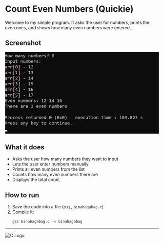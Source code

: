 # Count Even Numbers (Quickie)

Welcome to my simple program. It asks the user for numbers, prints the even ones, and shows how many even numbers were entered.  

## Screenshot

![Program Screenshot](ssn.png)

## What it does
- Asks the user how many numbers they want to input  
- Lets the user enter numbers manually  
- Prints all even numbers from the list  
- Counts how many even numbers there are  
- Displays the total count  

## How to run
1. Save the code into a file (e.g., `binabagabag.c`)  
2. Compile it:  
   ```bash
   gcc binabagabag.c -o binabagabag

---

<img src="https://upload.wikimedia.org/wikipedia/commons/1/19/C_Logo.png" alt="C Logo" width="80"/>
